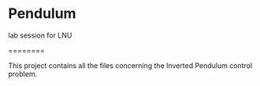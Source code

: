 Pendulum
========

lab session for LNU

========

This project contains all the files concerning the Inverted Pendulum control problem.
